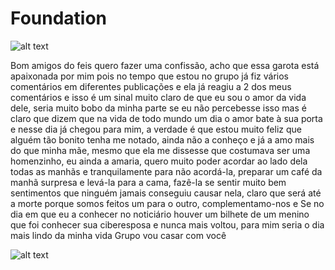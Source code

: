 # Foundation

![alt text](https://media.discordapp.net/attachments/737869974013476906/951585224653938738/latest.png)

Bom amigos do feis quero fazer uma confissão, acho que essa garota está apaixonada por mim pois no tempo que estou no grupo já fiz vários comentários em diferentes publicações e ela já reagiu a 2 dos meus comentários e isso é um sinal muito claro de que eu sou o amor da vida dele, seria muito bobo da minha parte se eu não percebesse isso mas é claro que dizem que na vida de todo mundo um dia o amor bate à sua porta e nesse dia já chegou para mim, a verdade é que estou muito feliz que alguém tão bonito tenha me notado, ainda não a conheço e já a amo mais do que minha mãe, mesmo que ela me dissesse que costumava ser uma homenzinho, eu ainda a amaria, quero muito poder acordar ao lado dela todas as manhãs e tranquilamente para não acordá-la, preparar um café da manhã surpresa e levá-la para a cama, fazê-la se sentir muito bem sentimentos que ninguém jamais conseguiu causar nela, claro que será até a morte porque somos feitos um para o outro, complementamo-nos e Se no dia em que eu a conhecer no noticiário houver um bilhete de um menino que foi conhecer sua ciberesposa e nunca mais voltou, para mim seria o dia mais lindo da minha vida Grupo vou casar com você

![alt text](https://media.discordapp.net/attachments/737869974013476906/951593550410305557/FB_IMG_1646466433466.png)
